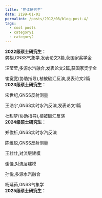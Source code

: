 ```yaml
---
title: '在读研究生'
date: 2199-01-01
permalink: /posts/2012/08/blog-post-4/
tags:
  - cool posts
  - category1
  - category2
---
```


**2022级硕士研究生**：        
龚栩,GNSS气象学,发表论文3篇,获国家奖学金     
        
汪莹莹,多源水汽融合,发表论文2篇,获国家奖学金       
               
崔宽宽(协助指导),植被碳汇反演,发表论文2篇   
**2023级硕士研究生**：     
       
宋世纪,GNSS反射测量    
    
王浩宇,GNSS实时水汽反演,发表论文1篇    
   
杜甜梦(协助指导),植被碳汇反演   
**2024级硕士研究生**：     
   
郑俊析,GNSS实时水汽反演    
    
陈维聪,GNSS反射测量         
   
王壮壮,对流层建模       
   
谢佳,对流层建模      
  
孙悦,多源水汽融合       
   
杨延茹,GNSS气象学      
**2025级硕士研究生**：  

                        


          
